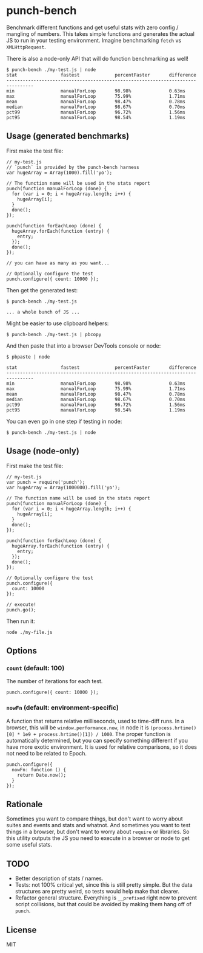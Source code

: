 punch-bench
===========

Benchmark different functions and get useful stats with zero config / mangling of numbers. This takes simple functions and generates the actual JS to run in your testing environment. Imagine benchmarking `fetch` vs `XMLHttpRequest`.

There is also a node-only API that will do function benchmarking as well!

```
$ punch-bench ./my-test.js | node
stat                fastest             percentFaster       difference
--------------------------------------------------------------------------------
min                 manualForLoop       98.98%              0.63ms
max                 manualForLoop       75.99%              1.71ms
mean                manualForLoop       98.47%              0.78ms
median              manualForLoop       98.67%              0.70ms
pct99               manualForLoop       96.72%              1.56ms
pct95               manualForLoop       98.54%              1.19ms
```

Usage (generated benchmarks)
----------------------------

First make the test file:

```
// my-test.js
// `punch` is provided by the punch-bench harness
var hugeArray = Array(1000).fill('yo');

// The function name will be used in the stats report
punch(function manualForLoop (done) {
  for (var i = 0; i < hugeArray.length; i++) {
    hugeArray[i];
  }
  done();
});

punch(function forEachLoop (done) {
  hugeArray.forEach(function (entry) {
    entry;
  });
  done();
});

// you can have as many as you want...

// Optionally configure the test
punch.configure({ count: 10000 });
```

Then get the generated test:

```
$ punch-bench ./my-test.js

... a whole bunch of JS ...
```

Might be easier to use clipboard helpers:

```
$ punch-bench ./my-test.js | pbcopy

```

And then paste that into a browser DevTools console or node:

```
$ pbpaste | node

stat                fastest             percentFaster       difference
--------------------------------------------------------------------------------
min                 manualForLoop       98.98%              0.63ms
max                 manualForLoop       75.99%              1.71ms
mean                manualForLoop       98.47%              0.78ms
median              manualForLoop       98.67%              0.70ms
pct99               manualForLoop       96.72%              1.56ms
pct95               manualForLoop       98.54%              1.19ms
```

You can even go in one step if testing in node:

```
$ punch-bench ./my-test.js | node
```

Usage (node-only)
-----------------

First make the test file:

```
// my-test.js
var punch = require('punch');
var hugeArray = Array(1000000).fill('yo');

// The function name will be used in the stats report
punch(function manualForLoop (done) {
  for (var i = 0; i < hugeArray.length; i++) {
    hugeArray[i];
  }
  done();
});

punch(function forEachLoop (done) {
  hugeArray.forEach(function (entry) {
    entry;
  });
  done();
});

// Optionally configure the test
punch.configure({
  count: 10000
});

// execute!
punch.go();
```

Then run it:

```
node ./my-file.js
```

Options
-------

### `count` (default: 100)

The number of iterations for each test.

```
punch.configure({ count: 10000 });
```

### `nowFn` (default: environment-specific)

A function that returns relative milliseconds, used to time-diff runs. In a browser, this will be `window.performance.now`, in node it is `(process.hrtime()[0] * 1e9 + process.hrtime()[1]) / 1000`. The proper function is automatically determined, but you can specify something different if you have more exotic environment. It is used for relative comparisons, so it does not need to be related to Epoch.

```
punch.configure({
  nowFn: function () {
    return Date.now();
  }
});
```

Rationale
---------

Sometimes you want to compare things, but don't want to worry about suites and events and stats and whatnot. And sometimes you want to test things in a browser, but don't want to worry about `require` or libraries. So this utility outputs the JS you need to execute in a browser or node to get some useful stats.

TODO
----

- Better description of stats / names.
- Tests: not 100% critical yet, since this is still pretty simple. But the data structures are pretty weird, so tests would help make that clearer.
- Refactor general structure. Everything is `__prefixed` right now to prevent script collisions, but that could be avoided by making them hang off of `punch`.

License
-------

MIT
